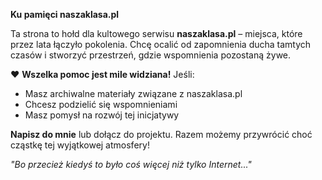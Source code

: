 **Ku pamięci naszaklasa.pl**  

Ta strona to hołd dla kultowego serwisu **naszaklasa.pl** – miejsca, które przez lata łączyło pokolenia. Chcę ocalić od zapomnienia ducha tamtych czasów i stworzyć przestrzeń, gdzie wspomnienia pozostaną żywe.  

❤️ **Wszelka pomoc jest mile widziana!** Jeśli:  
- Masz archiwalne materiały związane z naszaklasa.pl  
- Chcesz podzielić się wspomnieniami  
- Masz pomysł na rozwój tej inicjatywy  

**Napisz do mnie** lub dołącz do projektu. Razem możemy przywrócić choć cząstkę tej wyjątkowej atmosfery!  

*"Bo przecież kiedyś to było coś więcej niż tylko Internet..."*  
